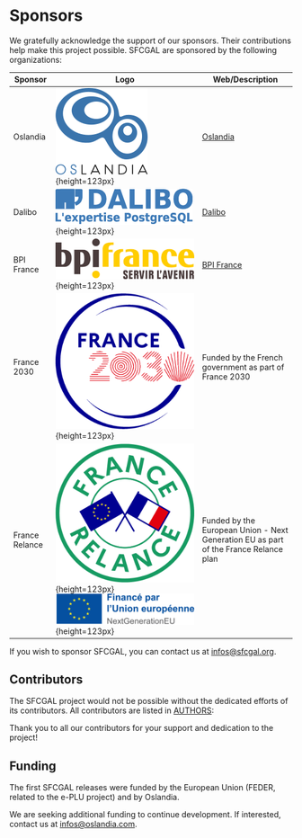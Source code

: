# Sponsors

We gratefully acknowledge the support of our sponsors. Their contributions help make this project possible.
SFCGAL are sponsored by the following organizations:

| Sponsor        | Logo                                                                                          | Web/Description                                                                                  |
|----------------|-----------------------------------------------------------------------------------------------|-------------------------------------------------------------------------------------------------------|
| Oslandia       | ![Oslandia](website/docs/assets/img/sponsors/oslandia.png){height=123px}                                | [Oslandia](https://oslandia.com)                                                                      |
| Dalibo         | ![Dalib](website/docs/assets/img/sponsors/logo-dalibo.png){height=123px}                                | [Dalibo](https://www.dalibo.com)                                                                      |
| BPI France     | ![BPI France](website/docs/assets/img/sponsors/bpi_france.png){height=123px}                       | [BPI France](https://www.bpifrance.com/)                                                              |
| France 2030    | ![France 2030](website/docs/assets/img/sponsors/france_2030.png){height=123px}                          | Funded by the French government as part of France 2030                                     |
| France Relance | ![France Relance](website/docs/assets/img/sponsors/france_relance.png){height=123px} ![EU](website/docs/assets/img/sponsors/ue_next_generation.png){height=123px} | Funded by the European Union - Next Generation EU as part of the France Relance plan |

If you wish to sponsor SFCGAL, you can contact us at [infos@sfcgal.org](mailto:infos@sfcgal.org).

## Contributors

The SFCGAL project would not be possible without the dedicated efforts of its contributors. All contributors are listed in [AUTHORS](AUTHORS):

Thank you to all our contributors for your support and dedication to the project!

## Funding

The first SFCGAL releases were funded by the European Union (FEDER, related to the e-PLU project) and by Oslandia.

We are seeking additional funding to continue development. If interested, contact us at [infos@oslandia.com](mailto:infos@oslandia.com).
